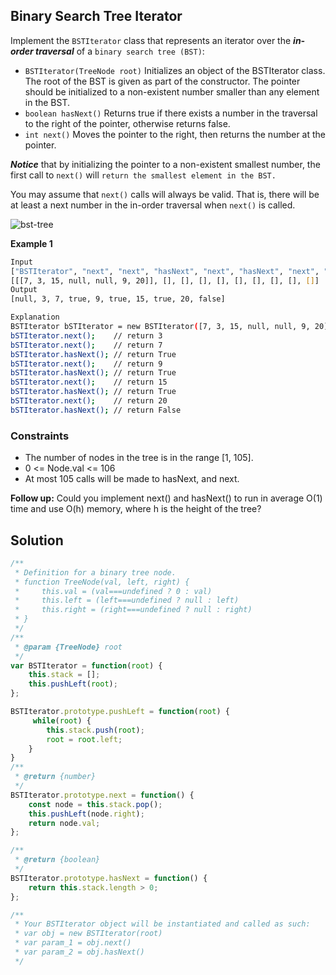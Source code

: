 
##  Binary Search Tree Iterator

Implement the ```BSTIterator``` class that represents an iterator over the ***in-order traversal*** of a ```binary search tree (BST)```:

- ```BSTIterator(TreeNode root)``` Initializes an object of the BSTIterator class. The root of the BST is given as part of the constructor. The pointer should be initialized to a non-existent number smaller than any element in the BST.
- ```boolean hasNext()``` Returns true if there exists a number in the traversal to the right of the pointer, otherwise returns false.
- ```int next()``` Moves the pointer to the right, then returns the number at the pointer.

***Notice*** that by initializing the pointer to a non-existent smallest number, the first call to ```next()``` will ```return the smallest element in the BST.```

You may assume that ```next()``` calls will always be valid. That is, there will be at least a next number in the in-order traversal when ```next()``` is called.

 
![bst-tree](https://github.com/surshreya/leetcode-150/assets/118065908/d4b469f3-f063-43ae-a38b-c18fb8842efe)

**Example 1**
```bash
Input
["BSTIterator", "next", "next", "hasNext", "next", "hasNext", "next", "hasNext", "next", "hasNext"]
[[[7, 3, 15, null, null, 9, 20]], [], [], [], [], [], [], [], [], []]
Output
[null, 3, 7, true, 9, true, 15, true, 20, false]

Explanation
BSTIterator bSTIterator = new BSTIterator([7, 3, 15, null, null, 9, 20]);
bSTIterator.next();    // return 3
bSTIterator.next();    // return 7
bSTIterator.hasNext(); // return True
bSTIterator.next();    // return 9
bSTIterator.hasNext(); // return True
bSTIterator.next();    // return 15
bSTIterator.hasNext(); // return True
bSTIterator.next();    // return 20
bSTIterator.hasNext(); // return False
```

### Constraints
- The number of nodes in the tree is in the range [1, 105].
- 0 <= Node.val <= 106
- At most 105 calls will be made to hasNext, and next.

**Follow up:** Could you implement next() and hasNext() to run in average O(1) time and use O(h) memory, where h is the height of the tree?

## Solution

```javascript
/**
 * Definition for a binary tree node.
 * function TreeNode(val, left, right) {
 *     this.val = (val===undefined ? 0 : val)
 *     this.left = (left===undefined ? null : left)
 *     this.right = (right===undefined ? null : right)
 * }
 */
/**
 * @param {TreeNode} root
 */
var BSTIterator = function(root) {
    this.stack = [];
    this.pushLeft(root);
};

BSTIterator.prototype.pushLeft = function(root) {
     while(root) {
        this.stack.push(root);
        root = root.left;
    }
}
/**
 * @return {number}
 */
BSTIterator.prototype.next = function() {
    const node = this.stack.pop();
    this.pushLeft(node.right);
    return node.val;
};

/**
 * @return {boolean}
 */
BSTIterator.prototype.hasNext = function() {
    return this.stack.length > 0;
};

/** 
 * Your BSTIterator object will be instantiated and called as such:
 * var obj = new BSTIterator(root)
 * var param_1 = obj.next()
 * var param_2 = obj.hasNext()
 */
```

